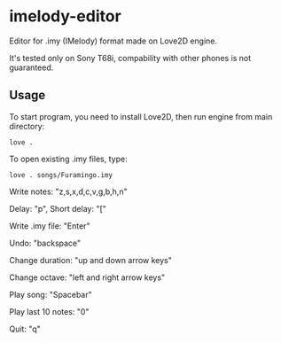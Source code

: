# imelody-editor
Editor for .imy (IMelody) format made on Love2D engine.

It's tested only on Sony T68i, compability with other phones is not guaranteed.

## Usage
To start program, you need to install Love2D, then run engine from main directory:
```
love .
```

To open existing .imy files, type:
```
love . songs/Furamingo.imy
```

Write notes: "z,s,x,d,c,v,g,b,h,n"

Delay: "p", Short delay: "["

Write .imy file: "Enter"

Undo: "backspace"

Change duration: "up and down arrow keys"

Change octave: "left and right arrow keys"

Play song: "Spacebar"

Play last 10 notes: "0"

Quit: "q"

